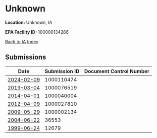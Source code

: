 # Unknown

**Location:** Unknown, IA

**EPA Facility ID:** 100000134286

[Back to IA Index](../../index.md)

## Submissions

| Date | Submission ID | Document Control Number |
|------|--------------|-------------------------|
| [2024-02-09](submissions/1000110474.md) | 1000110474 |  |
| [2019-03-04](submissions/1000076519.md) | 1000076519 |  |
| [2014-04-01](submissions/1000040004.md) | 1000040004 |  |
| [2012-04-09](submissions/1000027810.md) | 1000027810 |  |
| [2009-05-29](submissions/1000002134.md) | 1000002134 |  |
| [2004-06-22](submissions/36553.md) | 36553 |  |
| [1999-06-24](submissions/12679.md) | 12679 |  |
